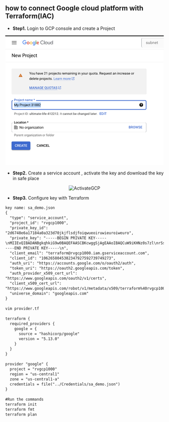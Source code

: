 ## how to connect Google cloud platform with Terraform(IAC)

- **Step1.** Login to GCP console and create a Project

<p align="center">
  <img src="./images/How_to_create_project_gcp.png" width="600" title="ConnectGCP" alt="ConnectGCP">
</p>

- **Step2.** Create a service account , activate the key and download the key in safe place

<p align="center">
  <img src="./images/gc-activate-key.png" width="600" title="ActivateGCP" alt="ActivateGCP">
</p>

- **Step3.** Configure key with Terraform

```Example
key name: sa_demo.json
{
  "type": "service_account",
  "project_id": "rvgcp1000",
  "private_key_id": "2d6748e6a17184a0a323d70jkjflsdjfoiqwueoiruwieuroiweuro",
  "private_key": "-----BEGIN PRIVATE KEY-----\nMIIEvQIBADANBgkqhkiG9w0BAQEFAASCBKcwggSjAgEAAoIBAQCuW9iKHNz0s7zl\nrSsp4CuuovS5XPK/oevvHaCsPicYUT3QzqE3khfcJ57M3DQgpdhBg3L/heZJilmz\nSQ1Ytut1+u1/V9DmwFaGHSF2OER+2NzV9zxOtILL5RWiUEpk+37sOWqY3tkyLMSu\nDgPBVJjh+0H2t4KirIS1paTPDRmXHFXMdZNXntt8sENhsjeLxPwHehXprdyPeMIZ\ngE49dcLnR/Vnb8MVA+3mOlhCF81XVApCxFzi2iad+Z82UXcWxgh0YJLjvFOJm4pD\nzUnPXstD1u70zam2Pq5qAQxWW6LI8FixWPF7yc8OUtbOgQuNUUkSvso2r4tlRnJW\n2plkaKtHAgMBAAECggEAE27wOSCTbgC0fqLo6y9tnvbRsPFPqxU4jzuto1UAFYFE\nkwfcxy1U1HhkBjBK7RKfAlpM0HcTnkG50rZDMw6cOtefbfCTO4zXd/Y6Owt1cu/n\n2T9HrPwIkgI0AZXSXOP9FwYlP+mi=\n-----END PRIVATE KEY-----\n",
  "client_email": "terraform@rvgcp1000.iam.gserviceaccount.com",
  "client_id": "1062658045382347927592739749273",
  "auth_uri": "https://accounts.google.com/o/oauth2/auth",
  "token_uri": "https://oauth2.googleapis.com/token",
  "auth_provider_x509_cert_url": "https://www.googleapis.com/oauth2/v1/certs",
  "client_x509_cert_url": "https://www.googleapis.com/robot/v1/metadata/x509/terraform%40rvgcp1000.iam.gserviceaccount.com",
  "universe_domain": "googleapis.com"
}

vim provider.tf

terraform {
  required_providers {
    google = {
      source = "hashicorp/google"
      version = "5.13.0"
    }
  }
}

provider "google" {
  project = "rvgcp1000"
  region = "us-central1"
  zone = "us-central1-a"
  credentials = file("../Credentials/sa_demo.json")
}

#Run the commands
terraform init
terraform fmt
terraform plan
```
